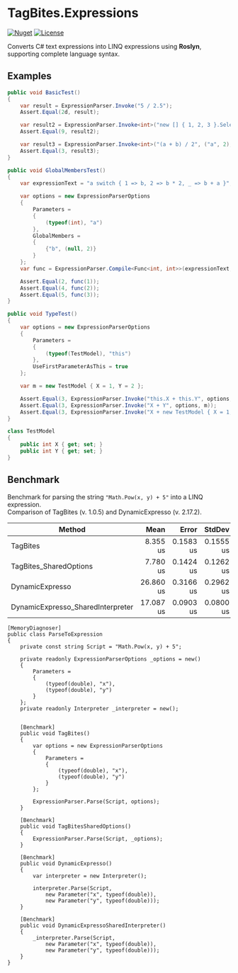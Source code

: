 # TagBites.Expressions

[![Nuget](https://img.shields.io/nuget/v/TagBites.Expressions.svg)](https://www.nuget.org/packages/TagBites.Expressions/)
[![License](https://img.shields.io/github/license/TagBites/TagBites.Expressions)](https://github.com/TagBites/TagBites.Expressions/blob/master/LICENSE)

Converts C# text expressions into LINQ expressions using **Roslyn**, supporting complete language syntax.

## Examples

```csharp
public void BasicTest()
{
    var result = ExpressionParser.Invoke("5 / 2.5");
    Assert.Equal(2d, result);

    var result2 = ExpressionParser.Invoke<int>("new [] { 1, 2, 3 }.Select(x => (x, x + 1).Item2).Sum()");
    Assert.Equal(9, result2);

    var result3 = ExpressionParser.Invoke<int>("(a + b) / 2", ("a", 2), ("b", 4));
    Assert.Equal(3, result3);
}

public void GlobalMembersTest()
{
    var expressionText = "a switch { 1 => b, 2 => b * 2, _ => b + a }";

    var options = new ExpressionParserOptions
    {
        Parameters =
        {
            (typeof(int), "a")
        },
        GlobalMembers =
        {
            {"b", (null, 2)}
        }
    };
    var func = ExpressionParser.Compile<Func<int, int>>(expressionText, options);

    Assert.Equal(2, func(1));
    Assert.Equal(4, func(2));
    Assert.Equal(5, func(3));
}

public void TypeTest()
{
    var options = new ExpressionParserOptions
    {
        Parameters =
        {
            (typeof(TestModel), "this")
        },
        UseFirstParameterAsThis = true
    };

    var m = new TestModel { X = 1, Y = 2 };

    Assert.Equal(3, ExpressionParser.Invoke("this.X + this.Y", options, m));
    Assert.Equal(3, ExpressionParser.Invoke("X + Y", options, m));
    Assert.Equal(3, ExpressionParser.Invoke("X + new TestModel { X = 1, Y = 2 }.Y", options, m));
}

class TestModel
{
    public int X { get; set; }
    public int Y { get; set; }
}
```

## Benchmark

Benchmark for parsing the string `"Math.Pow(x, y) + 5"` into a LINQ expression.  
Comparison of TagBites (v. 1.0.5) and DynamicExpresso (v. 2.17.2).

| Method                            | Mean      | Error     | StdDev    | Allocated |
|---------------------------------- |----------:|----------:|----------:|----------:|
| TagBites                          |  8.355 us | 0.1583 us | 0.1555 us |    8.3 KB |
| TagBites_SharedOptions            |  7.780 us | 0.1424 us | 0.1262 us |   8.04 KB |
| DynamicExpresso                   | 26.860 us | 0.3166 us | 0.2962 us |  35.12 KB |
| DynamicExpresso_SharedInterpreter | 17.087 us | 0.0903 us | 0.0800 us |  16.64 KB |


```
[MemoryDiagnoser]
public class ParseToExpression
{
    private const string Script = "Math.Pow(x, y) + 5";

    private readonly ExpressionParserOptions _options = new()
    {
        Parameters =
        {
            (typeof(double), "x"),
            (typeof(double), "y")
        }
    };
    private readonly Interpreter _interpreter = new();


    [Benchmark]
    public void TagBites()
    {
        var options = new ExpressionParserOptions
        {
            Parameters =
            {
                (typeof(double), "x"),
                (typeof(double), "y")
            }
        };

        ExpressionParser.Parse(Script, options);
    }

    [Benchmark]
    public void TagBitesSharedOptions()
    {
        ExpressionParser.Parse(Script, _options);
    }

    [Benchmark]
    public void DynamicExpresso()
    {
        var interpreter = new Interpreter();

        interpreter.Parse(Script,
            new Parameter("x", typeof(double)),
            new Parameter("y", typeof(double)));
    }

    [Benchmark]
    public void DynamicExpressoSharedInterpreter()
    {
        _interpreter.Parse(Script,
            new Parameter("x", typeof(double)),
            new Parameter("y", typeof(double)));
    }
}
```
